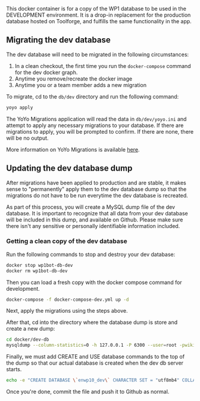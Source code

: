 This docker container is for a copy of the WP1 database to be used in the
DEVELOPMENT environment. It is a drop-in replacement for the production
database hosted on Toolforge, and fulfills the same functionality in the app.

## Migrating the dev database

The dev database will need to be migrated in the following circumstances:

1. In a clean checkout, the first time you run the `docker-compose` command for
   the dev docker graph.
1. Anytime you remove/recreate the docker image
1. Anytime you or a team member adds a new migration

To migrate, cd to the `db/dev` directory and run the following command:

```bash
yoyo apply
```

The YoYo Migrations application will read the data in `db/dev/yoyo.ini` and attempt
to apply any necessary migrations to your database. If there are migrations to apply,
you will be prompted to confirm. If there are none, there will be no output.

More information on YoYo Migrations is available
[here](https://ollycope.com/software/yoyo/latest/).

## Updating the dev database dump

After migrations have been applied to production and are stable, it makes sense
to "permanently" apply them to the dev database dump so that the migrations do
not have to be run everytime the dev database is recreated.

As part of this process, you will create a MySQL dump file of the dev database.
It is important to recognize that all data from your dev database will be included
in this dump, and available on Github. Please make sure there isn't any sensitive or
personally identifiable information included.

### Getting a clean copy of the dev database

Run the following commands to stop and destroy your dev database:

```bash
docker stop wp1bot-db-dev
docker rm wp1bot-db-dev
```

Then you can load a fresh copy with the docker compose command for development.

```bash
docker-compose -f docker-compose-dev.yml up -d
```

Next, apply the migrations using the steps above.

After that, cd into the directory where the database dump is store and create a new
dump:

```bash
cd docker/dev-db
mysqldump --column-statistics=0 -h 127.0.0.1 -P 6300 --user=root -pwikipedia --lock-tables --single-transaction --quick enwp10_dev > enwp10_dev.dump.sql
```

Finally, we must add CREATE and USE database commands to the top of the dump so that our
actual database is created when the dev db server starts.

```bash
echo -e "CREATE DATABASE \`enwp10_dev\` CHARACTER SET = "utf8mb4" COLLATE = "utf8mb4_unicode_ci";\nUSE enwp10_dev;\n\n$(cat enwp10_dev.dump.sql)" > enwp10_dev.dump.sql
```

Once you're done, commit the file and push it to Github as normal.
